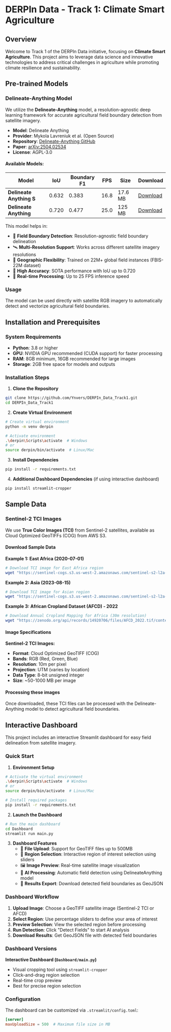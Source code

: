 # DERPIn Data - Track 1: Climate Smart Agriculture

## Overview

Welcome to Track 1 of the DERPIn Data initiative, focusing on **Climate Smart Agriculture**. This project aims to leverage data science and innovative technologies to address critical challenges in agriculture while promoting climate resilience and sustainability.

## Pre-trained Models

### Delineate-Anything Model

We utilize the **Delineate-Anything** model, a resolution-agnostic deep learning framework for accurate agricultural field boundary detection from satellite imagery.

- **Model**: Delineate Anything
- **Provider**: Mykola Lavreniuk et al. (Open Source)
- **Repository**: [Delineate-Anything GitHub](https://github.com/Lavreniuk/Delineate-Anything)
- **Paper**: [arXiv:2504.02534](https://arxiv.org/abs/2504.02534)
- **License**: AGPL-3.0

#### Available Models:
| Model | IoU | Boundary F1 | FPS | Size | Download |
|-------|-----|-------------|-----|------|----------|
| **Delineate Anything S** | 0.632 | 0.383 | 16.8 | 17.6 MB | [Download](https://huggingface.co/MykolaL/DelineateAnything/resolve/main/DelineateAnything-S.pt?download=true) |
| **Delineate Anything** | 0.720 | 0.477 | 25.0 | 125 MB | [Download](https://huggingface.co/MykolaL/DelineateAnything/resolve/main/DelineateAnything.pt?download=true) |

This model helps in:
- 🌾 **Field Boundary Detection**: Resolution-agnostic field boundary delineation
- 🛰️ **Multi-Resolution Support**: Works across different satellite imagery resolutions
- 📍 **Geographic Flexibility**: Trained on 22M+ global field instances (FBIS-22M dataset)
- 🎯 **High Accuracy**: SOTA performance with IoU up to 0.720
- 🚀 **Real-time Processing**: Up to 25 FPS inference speed

### Usage

The model can be used directly with satellite RGB imagery to automatically detect and vectorize agricultural field boundaries.

## Installation and Prerequisites

### System Requirements
- **Python**: 3.8 or higher
- **GPU**: NVIDIA GPU recommended (CUDA support) for faster processing
- **RAM**: 8GB minimum, 16GB recommended for large images
- **Storage**: 2GB free space for models and outputs

### Installation Steps

1. **Clone the Repository**
```bash
git clone https://github.com/Ynvers/DERPIn_Data_Track1.git
cd DERPIn_Data_Track1
```

2. **Create Virtual Environment**
```bash
# Create virtual environment
python -m venv derpin

# Activate environment
.\derpin\Scripts\activate  # Windows
# or
source derpin/bin/activate  # Linux/Mac
```

3. **Install Dependencies**
```bash
pip install -r requirements.txt
```

4. **Additional Dashboard Dependencies** (if using interactive dashboard)
```bash
pip install streamlit-cropper
```

## Sample Data

### Sentinel-2 TCI Images

We use **True Color Images (TCI)** from Sentinel-2 satellites, available as Cloud Optimized GeoTIFFs (COG) from AWS S3.

#### Download Sample Data

**Example 1: East Africa (2020-07-01)**
```bash
# Download TCI image for East Africa region
wget "https://sentinel-cogs.s3.us-west-2.amazonaws.com/sentinel-s2-l2a-cogs/36/Q/WD/2020/7/S2A_36QWD_20200701_0_L2A/TCI.tif" -O TCI_EastAfrica_20200701.tif
```

**Example 2: Asia (2023-08-15)**
```bash
# Download TCI image for Asian region
wget "https://sentinel-cogs.s3.us-west-2.amazonaws.com/sentinel-s2-l2a-cogs/54/T/WN/2023/8/S2A_54TWN_20230815_0_L2A/TCI.tif" -O TCI_Asia_20230815.tif
```

**Example 3: African Cropland Dataset (AFCD) - 2022**
```bash
# Download Annual Cropland Mapping for Africa (30m resolution)
wget "https://zenodo.org/api/records/14920706/files/AFCD_2022.tif/content" -O AFCD_2022.tif
```


#### Image Specifications

**Sentinel-2 TCI Images:**
- **Format**: Cloud Optimized GeoTIFF (COG)
- **Bands**: RGB (Red, Green, Blue)
- **Resolution**: 10m per pixel
- **Projection**: UTM (varies by location)
- **Data Type**: 8-bit unsigned integer
- **Size**: ~50-1000 MB per image


#### Processing these images
Once downloaded, these TCI files can be processed with the Delineate-Anything model to detect agricultural field boundaries.

## Interactive Dashboard

This project includes an interactive Streamlit dashboard for easy field delineation from satellite imagery.

### Quick Start

1. **Environment Setup**
```bash
# Activate the virtual environment
.\derpin\Scripts\activate  # Windows
# or
source derpin/bin/activate  # Linux/Mac

# Install required packages
pip install -r requirements.txt
```

2. **Launch the Dashboard**
```bash
# Run the main dashboard
cd Dashboard
streamlit run main.py
```

3. **Dashboard Features**
   - 🔄 **File Upload**: Support for GeoTIFF files up to 500MB
   - 🎯 **Region Selection**: Interactive region of interest selection using sliders
   - 🖼️ **Image Preview**: Real-time satellite image visualization
   - 🧠 **AI Processing**: Automatic field detection using DelineateAnything model
   - 📄 **Results Export**: Download detected field boundaries as GeoJSON

### Dashboard Workflow

1. **Upload Image**: Choose a GeoTIFF satellite image (Sentinel-2 TCI or AFCD)
2. **Select Region**: Use percentage sliders to define your area of interest
3. **Preview Selection**: View the selected region before processing
4. **Run Detection**: Click "Detect Fields" to start AI analysis
5. **Download Results**: Get GeoJSON file with detected field boundaries

### Dashboard Versions

**Interactive Dashboard (`Dashboard/main.py`)**
- Visual cropping tool using `streamlit-cropper`
- Click-and-drag region selection
- Real-time crop preview
- Best for precise region selection

### Configuration

The dashboard can be customized via `.streamlit/config.toml`:
```toml
[server]
maxUploadSize = 500  # Maximum file size in MB
```
